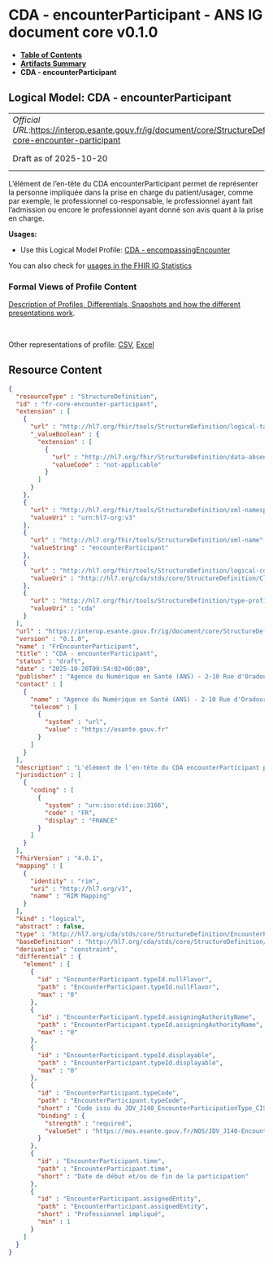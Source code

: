 # CDA - encounterParticipant - ANS IG document core v0.1.0

* [**Table of Contents**](toc.md)
* [**Artifacts Summary**](artifacts.md)
* **CDA - encounterParticipant**

## Logical Model: CDA - encounterParticipant 

| | |
| :--- | :--- |
| *Official URL*:https://interop.esante.gouv.fr/ig/document/core/StructureDefinition/fr-core-encounter-participant | *Version*:0.1.0 |
| Draft as of 2025-10-20 | *Computable Name*:FrEncounterParticipant |

 
L’élément de l’en-tête du CDA encounterParticipant permet de représenter la personne impliquée dans la prise en charge du patient/usager, comme par exemple, le professionnel co-responsable, le professionnel ayant fait l’admission ou encore le professionnel ayant donné son avis quant à la prise en charge. 

**Usages:**

* Use this Logical Model Profile: [CDA - encompassingEncounter](StructureDefinition-fr-core-encompassing-encounter.md)

You can also check for [usages in the FHIR IG Statistics](https://packages2.fhir.org/xig/ans.document.fr.core|current/StructureDefinition/fr-core-encounter-participant)

### Formal Views of Profile Content

 [Description of Profiles, Differentials, Snapshots and how the different presentations work](http://build.fhir.org/ig/FHIR/ig-guidance/readingIgs.html#structure-definitions). 

 

Other representations of profile: [CSV](StructureDefinition-fr-core-encounter-participant.csv), [Excel](StructureDefinition-fr-core-encounter-participant.xlsx) 



## Resource Content

```json
{
  "resourceType" : "StructureDefinition",
  "id" : "fr-core-encounter-participant",
  "extension" : [
    {
      "url" : "http://hl7.org/fhir/tools/StructureDefinition/logical-target",
      "_valueBoolean" : {
        "extension" : [
          {
            "url" : "http://hl7.org/fhir/StructureDefinition/data-absent-reason",
            "valueCode" : "not-applicable"
          }
        ]
      }
    },
    {
      "url" : "http://hl7.org/fhir/tools/StructureDefinition/xml-namespace",
      "valueUri" : "urn:hl7-org:v3"
    },
    {
      "url" : "http://hl7.org/fhir/tools/StructureDefinition/xml-name",
      "valueString" : "encounterParticipant"
    },
    {
      "url" : "http://hl7.org/fhir/tools/StructureDefinition/logical-container",
      "valueUri" : "http://hl7.org/cda/stds/core/StructureDefinition/ClinicalDocument"
    },
    {
      "url" : "http://hl7.org/fhir/tools/StructureDefinition/type-profile-style",
      "valueUri" : "cda"
    }
  ],
  "url" : "https://interop.esante.gouv.fr/ig/document/core/StructureDefinition/fr-core-encounter-participant",
  "version" : "0.1.0",
  "name" : "FrEncounterParticipant",
  "title" : "CDA - encounterParticipant",
  "status" : "draft",
  "date" : "2025-10-20T09:54:02+00:00",
  "publisher" : "Agence du Numérique en Santé (ANS) - 2-10 Rue d'Oradour-sur-Glane, 75015 Paris",
  "contact" : [
    {
      "name" : "Agence du Numérique en Santé (ANS) - 2-10 Rue d'Oradour-sur-Glane, 75015 Paris",
      "telecom" : [
        {
          "system" : "url",
          "value" : "https://esante.gouv.fr"
        }
      ]
    }
  ],
  "description" : "L'élément de l'en-tête du CDA encounterParticipant permet de représenter la personne impliquée dans la prise en charge du patient/usager, comme par exemple, le professionnel co-responsable, le professionnel ayant fait l'admission ou encore le professionnel ayant donné son avis quant à la prise en charge.",
  "jurisdiction" : [
    {
      "coding" : [
        {
          "system" : "urn:iso:std:iso:3166",
          "code" : "FR",
          "display" : "FRANCE"
        }
      ]
    }
  ],
  "fhirVersion" : "4.0.1",
  "mapping" : [
    {
      "identity" : "rim",
      "uri" : "http://hl7.org/v3",
      "name" : "RIM Mapping"
    }
  ],
  "kind" : "logical",
  "abstract" : false,
  "type" : "http://hl7.org/cda/stds/core/StructureDefinition/EncounterParticipant",
  "baseDefinition" : "http://hl7.org/cda/stds/core/StructureDefinition/EncounterParticipant",
  "derivation" : "constraint",
  "differential" : {
    "element" : [
      {
        "id" : "EncounterParticipant.typeId.nullFlavor",
        "path" : "EncounterParticipant.typeId.nullFlavor",
        "max" : "0"
      },
      {
        "id" : "EncounterParticipant.typeId.assigningAuthorityName",
        "path" : "EncounterParticipant.typeId.assigningAuthorityName",
        "max" : "0"
      },
      {
        "id" : "EncounterParticipant.typeId.displayable",
        "path" : "EncounterParticipant.typeId.displayable",
        "max" : "0"
      },
      {
        "id" : "EncounterParticipant.typeCode",
        "path" : "EncounterParticipant.typeCode",
        "short" : "Code issu du JDV_J140_EncounterParticipationType_CISIS (1.2.250.1.213.1.1.5.528).",
        "binding" : {
          "strength" : "required",
          "valueSet" : "https://mos.esante.gouv.fr/NOS/JDV_J140-EncounterParticipationType-CISIS/FHIR/JDV-J140-EncounterParticipationType-CISIS"
        }
      },
      {
        "id" : "EncounterParticipant.time",
        "path" : "EncounterParticipant.time",
        "short" : "Date de début et/ou de fin de la participation"
      },
      {
        "id" : "EncounterParticipant.assignedEntity",
        "path" : "EncounterParticipant.assignedEntity",
        "short" : "Professionnel impliqué",
        "min" : 1
      }
    ]
  }
}

```
